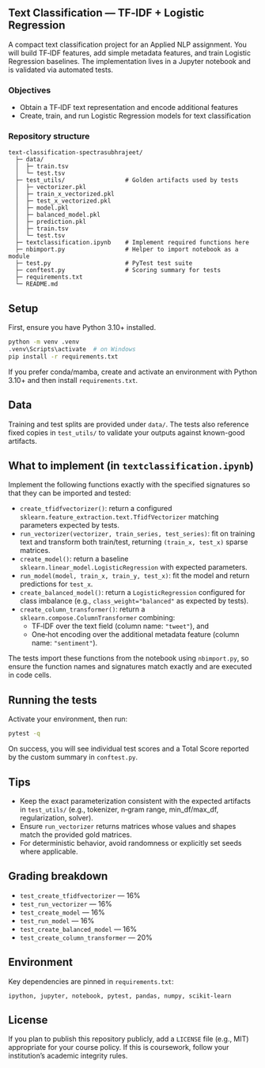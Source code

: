 ## Text Classification — TF‑IDF + Logistic Regression

A compact text classification project for an Applied NLP assignment. You will build TF‑IDF features, add simple metadata features, and train Logistic Regression baselines. The implementation lives in a Jupyter notebook and is validated via automated tests.

### Objectives
- Obtain a TF‑IDF text representation and encode additional features
- Create, train, and run Logistic Regression models for text classification

### Repository structure
```text
text-classification-spectrasubhrajeet/
  ├─ data/
  │  ├─ train.tsv
  │  └─ test.tsv
  ├─ test_utils/                 # Golden artifacts used by tests
  │  ├─ vectorizer.pkl
  │  ├─ train_x_vectorized.pkl
  │  ├─ test_x_vectorized.pkl
  │  ├─ model.pkl
  │  ├─ balanced_model.pkl
  │  ├─ prediction.pkl
  │  ├─ train.tsv
  │  └─ test.tsv
  ├─ textclassification.ipynb    # Implement required functions here
  ├─ nbimport.py                 # Helper to import notebook as a module
  ├─ test.py                     # PyTest test suite
  ├─ conftest.py                 # Scoring summary for tests
  ├─ requirements.txt
  └─ README.md
```

## Setup
First, ensure you have Python 3.10+ installed.

```bash
python -m venv .venv
.venv\Scripts\activate  # on Windows
pip install -r requirements.txt
```

If you prefer conda/mamba, create and activate an environment with Python 3.10+ and then install `requirements.txt`.

## Data
Training and test splits are provided under `data/`. The tests also reference fixed copies in `test_utils/` to validate your outputs against known-good artifacts.

## What to implement (in `textclassification.ipynb`)
Implement the following functions exactly with the specified signatures so that they can be imported and tested:

- `create_tfidfvectorizer()`: return a configured `sklearn.feature_extraction.text.TfidfVectorizer` matching parameters expected by tests.
- `run_vectorizer(vectorizer, train_series, test_series)`: fit on training text and transform both train/test, returning `(train_x, test_x)` sparse matrices.
- `create_model()`: return a baseline `sklearn.linear_model.LogisticRegression` with expected parameters.
- `run_model(model, train_x, train_y, test_x)`: fit the model and return predictions for `test_x`.
- `create_balanced_model()`: return a `LogisticRegression` configured for class imbalance (e.g., `class_weight="balanced"` as expected by tests).
- `create_column_transformer()`: return a `sklearn.compose.ColumnTransformer` combining:
  - TF‑IDF over the text field (column name: `"tweet"`), and
  - One‑hot encoding over the additional metadata feature (column name: `"sentiment"`).

The tests import these functions from the notebook using `nbimport.py`, so ensure the function names and signatures match exactly and are executed in code cells.

## Running the tests
Activate your environment, then run:

```bash
pytest -q
```

On success, you will see individual test scores and a Total Score reported by the custom summary in `conftest.py`.

## Tips
- Keep the exact parameterization consistent with the expected artifacts in `test_utils/` (e.g., tokenizer, n‑gram range, min_df/max_df, regularization, solver).
- Ensure `run_vectorizer` returns matrices whose values and shapes match the provided gold matrices.
- For deterministic behavior, avoid randomness or explicitly set seeds where applicable.

## Grading breakdown
- `test_create_tfidfvectorizer` — 16%
- `test_run_vectorizer` — 16%
- `test_create_model` — 16%
- `test_run_model` — 16%
- `test_create_balanced_model` — 16%
- `test_create_column_transformer` — 20%

## Environment
Key dependencies are pinned in `requirements.txt`:

```text
ipython, jupyter, notebook, pytest, pandas, numpy, scikit-learn
```

## License
If you plan to publish this repository publicly, add a `LICENSE` file (e.g., MIT) appropriate for your course policy. If this is coursework, follow your institution’s academic integrity rules.
